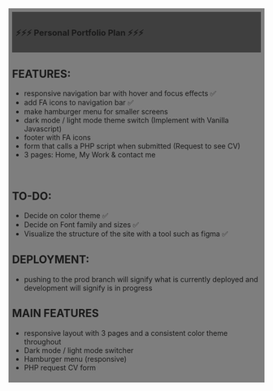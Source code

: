 <div style="background:rgba(0,0,0,0.5);padding:0.5em;">
<div style="background:rgba(0,0,0,0.5);padding:0.5em;">
<h3>⚡️⚡️⚡️ Personal Portfolio Plan ⚡️⚡️⚡️</h3> 
</div> 


## FEATURES: 
  * responsive navigation bar with hover and focus effects ✅ 
  * add FA icons to navigation bar ✅ 
  * make hamburger menu for smaller screens 
  * dark mode / light mode theme switch (Implement with Vanilla Javascript)
  * footer with FA icons 
  * form that calls a PHP script when submitted (Request to see CV)
  * 3 pages: Home, My Work & contact me 

 

## TO-DO: 
  * Decide on color theme  ✅
  * Decide on Font family and sizes  ✅
  * Visualize the structure of the site with a tool such as figma ✅


 

## DEPLOYMENT: 
  * pushing to the prod branch will signify what is currently deployed and development will signify is in progress 


## MAIN FEATURES 
  * responsive layout with 3 pages and a consistent color theme throughout  
  * Dark mode / light mode switcher 
  * Hamburger menu (responsive) 
  * PHP request CV form 
